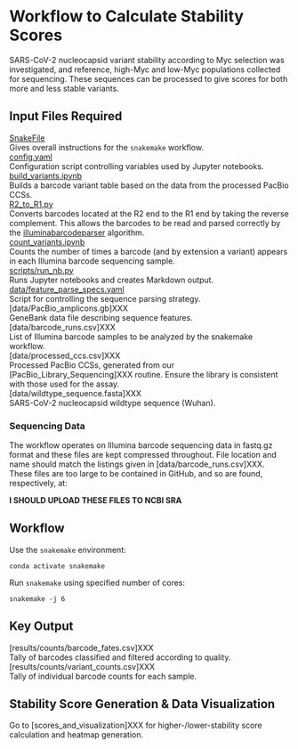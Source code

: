# Workflow to Calculate Stability Scores

SARS-CoV-2 nucleocapsid variant stability according to Myc selection was investigated, and reference, high-Myc and low-Myc populations collected for sequencing. These sequences can be processed to give scores for both more and less stable variants.

## Input Files Required

[SnakeFile](https://github.com/Ortlund-Laboratory/SARS-CoV-2-Structure/blob/main/Raw%20Deep%20Mutational%20Scanning%20(DMS)%20Data/Workflow/Snakefile)<br>
Gives overall instructions for the `snakemake` workflow.<br>
[config.yaml](https://github.com/Ortlund-Laboratory/SARS-CoV-2-Structure/blob/main/Raw%20Deep%20Mutational%20Scanning%20(DMS)%20Data/Workflow/config.yaml)<br>
Configuration script controlling variables used by Jupyter notebooks.<br>
[build_variants.ipynb](https://github.com/Ortlund-Laboratory/SARS-CoV-2-Structure/blob/main/Raw%20Deep%20Mutational%20Scanning%20(DMS)%20Data/Workflow/build_variants.ipynb)<br>
Builds a barcode variant table based on the data from the processed PacBio CCSs.<br>
[R2_to_R1.py](https://github.com/Ortlund-Laboratory/SARS-CoV-2-Structure/blob/main/Raw%20Deep%20Mutational%20Scanning%20(DMS)%20Data/Workflow/R2_to_R1.py)<br>
Converts barcodes located at the R2 end to the R1 end by taking the reverse complement. This allows the barcodes to be read and parsed correctly by the [illuminabarcodeparser](https://jbloomlab.github.io/dms_variants/dms_variants.illuminabarcodeparser.html#dms_variants.illuminabarcodeparser.IlluminaBarcodeParser) algorithm.<br>
[count_variants.ipynb](https://github.com/Ortlund-Laboratory/SARS-CoV-2-Structure/blob/main/Raw%20Deep%20Mutational%20Scanning%20(DMS)%20Data/Workflow/count_variants.ipynb)<br>
Counts the number of times a barcode (and by extension a variant) appears in each Illumina barcode sequencing sample.<br>
[scripts/run_nb.py](https://github.com/Ortlund-Laboratory/SARS-CoV-2-Structure/blob/main/Raw%20Deep%20Mutational%20Scanning%20(DMS)%20Data/Workflow/scripts/run_nb.py)<br>
Runs Jupyter notebooks and creates Markdown output.<br>
[data/feature_parse_specs.yaml](https://github.com/Ortlund-Laboratory/SARS-CoV-2-Structure/blob/main/Raw%20Deep%20Mutational%20Scanning%20(DMS)%20Data/Workflow/data/feature_parse_specs.yaml)<br>
Script for controlling the sequence parsing strategy.<br>
[data/PacBio_amplicons.gb]XXX<br>
GeneBank data file describing sequence features.<br>
[data/barcode_runs.csv]XXX<br>
List of Illumina barcode samples to be analyzed by the snakemake workflow.<br>
[data/processed_ccs.csv]XXX<br>
Processed PacBio CCSs, generated from our [PacBio_Library_Sequencing]XXX routine. Ensure the library is consistent with those used for the assay.<br>
[data/wildtype_sequence.fasta]XXX<br>
SARS-CoV-2 nucleocapsid wildtype sequence (Wuhan).<br>

### Sequencing Data

The workflow operates on Illumina barcode sequencing data in fastq.gz format and these files are kept compressed throughout. File location and name should match the listings given in [data/barcode_runs.csv]XXX. These files are too large to be contained in GitHub, and so are found, respectively, at:

**I SHOULD UPLOAD THESE FILES TO NCBI SRA**<br>

## Workflow

Use the `snakemake` environment:

`conda activate snakemake`

Run `snakemake` using specified number of cores:

`snakemake -j 6`

## Key Output

[results/counts/barcode_fates.csv]XXX<br>
Tally of barcodes classified and filtered according to quality.<br>
[results/counts/variant_counts.csv]XXX<br>
Tally of individual barcode counts for each sample.<br>

## Stability Score Generation & Data Visualization

Go to [scores_and_visualization]XXX for higher-/lower-stability score calculation and heatmap generation.
